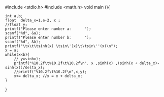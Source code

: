 #include <stdio.h>
#include <math.h>
void main (){
    
    int a,b;
    float  delta_x=1.e-2, x ;
    //float y;
    printf("Please enter number a:      ");
    scanf("%d", &a);
    printf("Please enter number b:      ");
    scanf("%d", &b);
    printf("\tx\t\tsinh(x) \tsin\'(x)\t\tsin\''(x)\n");
    x = a;
    while(x<b){
        // y=sinhx);
        printf("%10.2f\t%10.2f\t%10.2f\n", x ,sinh(x) ,(sinh(x + delta_x)-sinh(x))/delta_x);
        //printf("%10.2f\t%10.2f\n",x,y);
        x+= delta_x; //x = x + delta_x;
    }
}        
